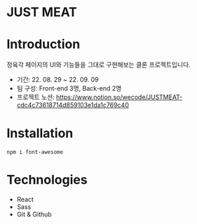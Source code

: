 # JUST MEAT
# Introduction

정육각 페이지의 UI와 기능들을 그대로 구현해보는 클론 프로젝트입니다.

* 기간: 22. 08. 29 ~ 22. 09. 09 
* 팀 구성: Front-end 3명, Back-end 2명 
* 프로젝트 노션: https://www.notion.so/wecode/JUSTMEAT-cdc4c73618714d859103e1da1c769c40

# Installation
```
npm i font-awesome
```

# Technologies
* React
* Sass
* Git & Github

